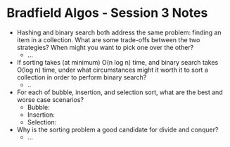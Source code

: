 # Bradfield Algos - Session 3 Notes

* Hashing and binary search both address the same problem: finding an item in a collection. What are some trade-offs between the two strategies? When might you want to pick one over the other?
    * ...
* If sorting takes (at minimum) O(n log n) time, and binary search takes O(log n) time, under what circumstances might it worth it to sort a collection in order to perform binary search?
    * ..
* For each of bubble, insertion, and selection sort, what are the best and worse case scenarios?
    * Bubble:
    * Insertion:
    * Selection:
* Why is the sorting problem a good candidate for divide and conquer?
    * ...

